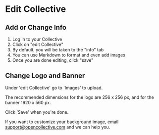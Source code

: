 # Edit Collective

## **Add or Change Info**

1. Log in to your Collective
2. Click on "edit Collective"
3. By default, you will be taken to the "info" tab
4. You can use Markdown to format and even add images
5. Once you are done editing, click "save"

## Change Logo and Banner

Under 'edit Collective' go to 'Images' to upload.

The recommended dimensions for the logo are 256 x 256 px, and for the banner 1920 x 560 px.

Click 'Save' when you're done.

If you want to customize your background image, email support@opencollective.com and we can help you.

